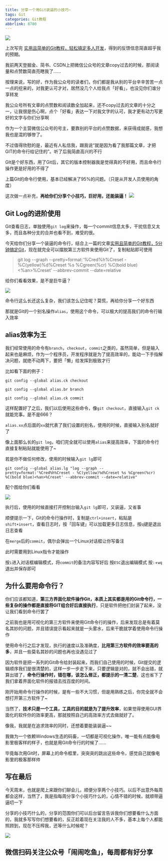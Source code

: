 ```yaml
---
title: 分享一个用Git装逼的小技巧~
tags: Git
categories: Git教程
abbrlink: 8780
---
```

![](https://upload-images.jianshu.io/upload_images/15072499-0e0cecc41d7e602b.png?imageMogr2/auto-orient/strip%7CimageView2/2/w/1240)

上次写完 [实用且简单的Git教程，轻松搞定多人开发](https://mp.weixin.qq.com/s?__biz=MzU2NzczMzk5Nw==&mid=2247483753&idx=1&sn=a8d654a7f61833b976f65a9e93b4f56c&chksm=fc99faebcbee73fd8ef1b8bd777f064d90f5a8c5a628da6814065028264b174e09b1b3551176&scene=21#wechat_redirect](https://mp.weixin.qq.com/s?__biz=MzU2NzczMzk5Nw==&mid=2247483753&idx=1&sn=a8d654a7f61833b976f65a9e93b4f56c&chksm=fc99faebcbee73fd8ef1b8bd777f064d90f5a8c5a628da6814065028264b174e09b1b3551176&scene=21#wechat_redirect))，得到的反馈信息简直超乎我的预期。

我前两天登掘金、简书、CSDN上把微信公众号的文章copy过去的时候，那阅读量和点赞数简直亮瞎我了……

按理来说，写的好，作为我公众号的读者们，你们都是我从别的平台辛辛苦苦一点一点的挖来的，对我更认可才对，居然没几个人给我点「好看」，也没见你们谁分享转发

我公众号所有文章的点赞数和阅读数全加起来，还不copy过去的文章的十分之一，让我很是伤心啊，点个「好看」表达一下对我文字的认可，我才更有动力写更好的文字与你们分享啊

作为一个主营微信公众号的号主，要靠别的平台的点赞数据，来获得成就感，我想我也是混的够惨了。

不过值得欣慰的是，最近有人私信我，跟我说“就是因为看了我那篇文章，才把GIT的命令行给记住的”。听了后我简直高兴的不行

GIt是个好东西，用了Git后，其它的版本控制器我是觉得真的不好用，而且命令行操作更是好用的不得了

上篇Git的命令行使用，基本已经解决了95%的问题。（只是从开发人员使用的角度）

这次做一点补充，**再给你们分享个小技巧，巨好用，还能装逼！**
![](https://upload-images.jianshu.io/upload_images/15072499-8e3b68ae10645f7a.png?imageMogr2/auto-orient/strip%7CimageView2/2/w/1240)

## Git Log的进阶使用
Git查看日志，单独使用```git log```来操作，每一个commit信息太多，干扰信息又太多，而且各种分支的合并也看不到，难受的很。

今天给你们分享一个装逼的命令行，结合上一篇的文章[实用且简单的Git教程，5分钟搞定Git](https://www.jianshu.com/p/a3f0f55c88fb)，现在就完全可以摆脱第三方软件来使用Git了，复制粘贴即可使用

> git log --graph --pretty=format:'%Cred%h%Creset - %C(yellow)%d%Creset %s %Cgreen(%cr) %C(bold blue)<%an>%Creset' --abbrev-commit --date=relative 

给你们看看效果，是不是巨牛逼？

![](https://upload-images.jianshu.io/upload_images/15072499-251d2d176bff7d3c.png?imageMogr2/auto-orient/strip%7CimageView2/2/w/1240)

命令行这么长还这么复杂，我们该怎么记住呢？莫慌，再给你分享一个好东西

那就是Git的一个别名操作```alias```，使用这个命令，可以极大的提高我们的命令行输入效率

## alias效率为王

我们经常使用的命令有```branch```，```checkout```，```commit```之类的，虽然简单，但是输入起来也是麻烦，作为一个程序员，开发程序就是为了提高效率的，能动一下手指解决问题，就绝不动两下，要把「懒」给发挥到极致才行

比如看下面的例子：

```git
git config --global alias.ck checkout

git config --global alias.br branch

git config --global alias.ck commit
````
这样配置好了之后，我们以后使用这些命令，像```git checkout```，直接输入```git ck```就能完事。是不是666？

```alias.xx```点后面的```xx```就代表了我们设置的别名，使用的时候，直接输入别名就好了

像上面那么长的```git log```，咱们完全就可以使用```alias```来提高效率，下面的命令行直接复制粘贴就能使用了~

若是你不做任何修改，使用的时候输入```git lg```即可
```git
git config --global alias.lg "log --graph --pretty=format:'%Cred%h%Creset - %C(yellow)%d%Creset %s %Cgreen(%cr) %C(bold blue)<%an>%Creset' --abbrev-commit --date=relative"
```

配个图给你们看看

![](https://upload-images.jianshu.io/upload_images/15072499-1dc99c74735ed04f.png?imageMogr2/auto-orient/strip%7CimageView2/2/w/1240)

执行后，使用的时候直接打开控制台输入```git lg```即可，又装逼，又省事

顺便提示一下，Git的命令行操作时，复制是```ctrl+insert```，粘贴是```shift+insert```，查看日志时，按「回车键」可以加载更多日志信息，按```q```键是退出日志查看

在```merge```后的```commit```，偶尔会弹出一个Linux对话框让你写备注

此时需要用到Linux指令才能操作

按```i```进入对话框编辑模式，将```commit```的备注内容写好后
按```ESC```退出编辑模式
按```:```+```wq```退出并保存即可

## 为什么要用命令行？
你们应该都知道，**第三方界面化软件操作Git，本质上其实都是用的Git命令行，一些复杂的操作都是直接将GIT组合好后直接执行**，只是软件把他们封装了起来，没让我们看到命令行罢了

之前我也是用可视化的第三方软件来使用Git命令行的操作，后来发现总是有着莫名其妙的问题，并且错误提示看起来就是一头雾水，后来干脆就学着使用命令行操作

使用命令行之后才发现，执行的速度以及准确度，**比用第三方软件的效率要高的多**，并且一些莫名其妙的问题也再也没遇见过了

因为软件是把一系列的Git命令给封装起来，而我们自己使用的时候，Git提交的逻辑顺序我们是很清楚的，这样一步一步走下来，只要逻辑是对的，就不会出错，就算出错了，**命令行操作时，错在哪，该怎么修正，都提示的一清二楚**，这也省下了我们拿着界面化软件的报错去找百度的时间。

刚开始用命令行操作的时候，是有一些不大习惯，但是用熟练之后，你完全就不会想打开第三方软件了~

当然了，**技术只是一个工具，工具的目的就是为了提升效率**，如果觉得使用GUI界面化的软件你的效率更高，那就按照自己的高效率方式去做就好了。

像我，我就是在追求效率的同时，还想着要能装装逼~~

我做为一个依赖Windows生态的码畜，一切都是可视化操作，唯一能有点能像电影里极客样的样子，也就是用Git命令行的时候了……

毕竟每次用Git时，屏幕上的命令框里，突突突的跳出这些命令，感觉自己就像电影里的极客那样帅

## 写在最后
今天周末，也就是爬上来跟你们聊会儿，顺便分享两个小技巧。以后不出意外每周都会这样，当然了，我是指每周分享个小技巧什么的，心情不错的时候，就顺带逼逼叨一下

分享的小技巧什么的，分享的范围你们可以后台留言告诉我你们想要看什么方面的，我就多写写你们想要看的，反正趁着现在关注我的人不多，基本上每个人都能照顾到，现在不压榨我，还等什么时候呢？

![](http://ww1.sinaimg.cn/large/007OROpSgy1g5pbxlmfqbj306008f0t1.jpg)

## 微信扫码关注公众号「闹闹吃鱼」，每周都有好分享
